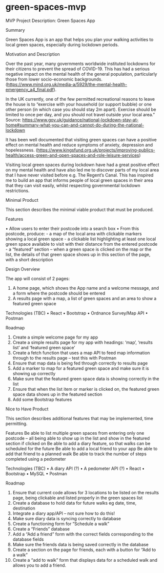 # green-spaces-mvp

MVP Project Description: Green Spaces App

Summary

Green Spaces App is an app that helps you plan your walking activities to local green spaces, especially during lockdown periods.

Motivation and Description

Over the past year, many governments worldwide instituted lockdowns for their citizens to prevent the spread of COVID-19. This has had a serious negative impact on the mental health of the general population, particularly those from lower socio-economic backgrounds. (<https://www.mind.org.uk/media-a/5929/the-mental-health-emergency_a4_final.pdf>).

In the UK currently, one of the few permitted recreational reasons to leave the house is to “exercise with your household (or support bubble) or one other person (in which case you should stay 2m apart). Exercise should be limited to once per day, and you should not travel outside your local area.” Source: <https://www.gov.uk/guidance/national-lockdown-stay-at-home#summary-what-you-can-and-cannot-do-during-the-national-lockdown>

It has been well documented that visiting green spaces can have a positive effect on mental health and reduce symptoms of anxiety, depression and hopelessness. (<https://www.kingsfund.org.uk/projects/improving-publics-health/access-green-and-open-spaces-and-role-leisure-services>)

Visiting local green spaces during lockdown have had a great positive effect on my mental health and have also led me to discover parts of my local area that I have never visited before e.g. The Regent’s Canal. This has inspired me to build an app that informs people of local green spaces in their area that they can visit easily, whilst respecting governmental lockdown restrictions.

Minimal Product

This section describes the minimal viable product that must be produced.

Features

• Allow users to enter their postcode into a search box
• From this postcode, produce: - a map of the local area with clickable markers showing a local green space - a clickable list highlighting at least one local green space available to visit with their distance from the entered postcode - a “featured” section – when a green space is clicked on the map or the list, the details of that green space shows up in this section of the page, with a short description

Design Overview

The app will consist of 2 pages:

1. A home page, which shows the App name and a welcome message, and a form where the postcode should be entered
2. A results page with a map, a list of green spaces and an area to show a featured green space

Technologies (TBC)
• React
• Bootstrap
• Ordnance Survey/Map API
• Postman

Roadmap

1. Create a simple welcome page for my app
2. Create a simple results page for my app with headings: ‘map’, ‘results list’ and ‘featured green space’
3. Create a fetch function that uses a map API to feed map information through to the results page – test this with Postman
4. Ensure that map data is being fed through correctly to results page
5. Add a marker to map for a featured green space and make sure it is showing up correctly
6. Make sure that the featured green space data is showing correctly in the list
7. Ensure that when the list item or marker is clicked on, the featured green space data shows up in the featured section
8. Add some Bootstrap features

Nice to Have Product

This section describes additional features that may be implemented, time permitting.

Features
Be able to list multiple green spaces from entering only one postcode – all being able to show up in the list and show in the featured section if clicked on
Be able to add a diary feature, so that walks can be scheduled for the future
Be able to add a local friend to your app
Be able to add that friend to a planned walk
Be able to track the number of steps completed using a pedometer

Technologies (TBC)
• A diary API (?)
• A pedometer API (?)
• React
• Bootstrap
• MySQL
• Postman

Roadmap

1. Ensure that current code allows for 3 locations to be listed on the results page, being clickable and listed properly in the green spaces list
2. Create a database to hold data for future walks eg date, time, destination
3. Integrate a diary app/API – not sure how to do this!
4. Make sure diary data is syncing correctly to database
5. Create a functioning form for “Schedule a walk”
6. Create a “Friends” database
7. Add a “Add a friend” form with the correct fields corresponding to the database fields
8. Make sure the friends data is being saved correctly in the database
9. Create a section on the page for friends, each with a button for “Add to a walk”
10. Create a “add to walk” form that displays data for a scheduled walk and allows you to add a friend.
